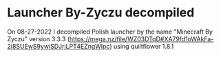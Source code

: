 # Launcher By-Zyczu decompiled
On 08-27-2022 I decompiled Polish launcher by the name "Minecraft By Zyczu" version 3.3.3 (https://mega.nz/file/WZ03DTqD#XA79fd1oWAkFa-2i8SUEwS9ywiSDJrjLPT4EZngWIpc) using quiltflower 1.8.1
